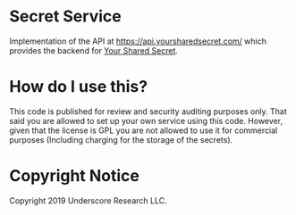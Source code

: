 Secret Service
==============
Implementation of the API at https://api.yoursharedsecret.com/ which
provides the backend for [Your Shared Secret](https://yoursharedsecret.com).

How do I use this?
==================
This code is published for review and security auditing purposes only. That said
you are allowed to set up your own service using this code. However, given that
the license is GPL you are not allowed to use it for commercial purposes
(Including charging for the storage of the secrets).

Copyright Notice
================
Copyright 2019 Underscore Research LLC.
